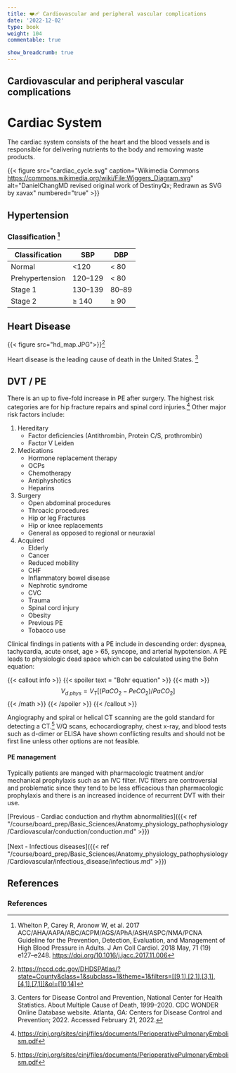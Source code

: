 ```yaml
---
title: ❤️‍🩹 Cardiovascular and peripheral vascular complications
date: '2022-12-02'
type: book
weight: 104
commentable: true

show_breadcrumb: true
---
```



## Cardiovascular and peripheral vascular complications

# Cardiac System

The cardiac system consists of the heart and the blood vessels and is responsible for delivering nutrients to the body and removing waste products.

{{< figure src="cardiac_cycle.svg" caption="Wikimedia Commons https://commons.wikimedia.org/wiki/File:Wiggers_Diagram.svg" alt="DanielChangMD revised original work of DestinyQx; Redrawn as SVG by xavax" numbered="true" >}}

## Hypertension

### Classification [^16]
|Classification	     | SBP	   | DBP     |
| ------------       | ------  | ------  |
| Normal	         | <120	   | < 80    |
| Prehypertension	 | 120–129 | < 80    |
| Stage 1     	     | 130–139 | 80–89   |
| Stage 2	         | ≥ 140   | ≥ 90    |


## Heart Disease

{{< figure src="hd_map.JPG">}}[^14]

Heart disease is the leading cause of death in the United States. [^15]


## DVT / PE

There is an up to five-fold increase in PE after surgery.  The highest risk categories are for hip fracture repairs and spinal cord injuries.[^17]  Other major risk factors include:
1.  Hereditary
    - Factor deficiencies (Antithrombin, Protein C/S, prothrombin)
    - Factor V Leiden
2.  Medications
    - Hormone replacement therapy
    - OCPs
    - Chemotherapy
    - Antiphyshotics
    - Heparins
3.  Surgery
    - Open abdominal procedures
    - Throacic procedures
    - Hip or leg Fractures
    - Hip or knee replacements
    - General as opposed to regional or neuraxial
4.  Acquired
    - Elderly
    - Cancer
    - Reduced mobility
    - CHF
    - Inflammatory bowel disease
    - Nephrotic syndrome
    - CVC
    - Trauma
    - Spinal cord injury
    - Obesity
    - Previous PE
    - Tobacco use

Clinical findings in patients with a PE include in descending order: dyspnea, tachycardia, acute onset, age > 65, syncope, and arterial hypotension.  A PE leads to physiologic dead space which can be calculated using the Bohn equation:

{{< callout info >}}
{{< spoiler text = "Bohr equation" >}}
{{< math >}}
$$
V_{d\ phys} = V_T[(PaCO_2 - PeCO_2)/PaCO_2]
$$
{{< /math >}}
{{< /spoiler >}}
{{< /callout >}}

Angiography and spiral or helical CT scanning are the gold standard for detecting a CT.[^17]  V/Q scans, echocardiography, chest x-ray, and blood tests such as d-dimer or ELISA have shown conflicting results and should not be first line unless other options are not feasible.

#### PE management

Typically patients are manged with pharmacologic treatment and/or mechanical prophylaxis such as an IVC filter.  IVC filters are controversial and problematic since they tend to be less efficacious than pharmacologic prophylaxis and there is an increased incidence of recurrent DVT with their use. 

[Previous - Cardiac conduction and rhythm abnormalities]({{< ref "/course/board_prep/Basic_Sciences/Anatomy_physiology_pathophysiology/Cardiovascular/conduction/conduction.md" >}})
<br><br>
[Next - Infectious diseases]({{< ref "/course/board_prep/Basic_Sciences/Anatomy_physiology_pathophysiology/Cardiovascular/infectious_disease/infectious.md" >}})

## References

### References

[^1]: <span style="color:blue">Barash PG, Cullen BF, Stoelting RK, Cahalan MK, Stock MC, Ortega R, Sharar SR, Holt NF, eds. Clinical Anesthesia. 8th edition. Wolters Kluwer; 2017.</span>
[^2]: <span style="color:purple">Chestnut DH, Wong CA, Tsen LC, Ngan Kee WD, Beilin Y, Mhyre JM, Bateman BT, eds. 6th edition. Elsevier; 2020.</span>
[^3]: <span style="color:pink">Coté CJ, Lerman J, Anderson BJ. Coté and Lerman's A Practice of Anesthesia for Infants and Children. 6th edition. Elsevier; 2018.</span>
[^4]: <span style="color:brown">Ehrenwerth J, Eisenkraft J, Berry J, eds. Anesthesia Equipment: Principles and Applications. 3rd edition. Elsevier; 2020.</span>
[^5]: <span style="color:green">Farag E, Mounir-Soliman L, Brown DL. Brown's Atlas of Regional Anesthesia. 6th edition. Elsevier; 2020.</span>
[^6]: <span style="color:red">Flood P, Rathmell JP, Urman RD, eds. Stoelting's Pharmacology & Physiology in Anesthetic Practice. 6th edition. Wolters Kluwer; 2021.</span>
[^7]: <span style="color:yellow">Foster SD, Callahan MF, eds. A Professional Study and Resource Guide for the CRNA. 2nd edition. American Association of Nurse Anesthetists; 2011.</span>
[^8]: <span style="color:orange">Gropper MA, Cohen NH, Eriksson LI, Fleisher LA, Leslie K, Wiener-Kronish JP, eds. Miller's Anesthesia (Vols. 1-2). 9th edition. Elsevier; 2019.</span>
[^9]: <span style="color:indigo">Rosenblatt WH, Popescu WM. Master Techniques in Upper and Lower Airway Management. Wolters Kluwer (LWW); 2015.</span>
[^10]: <span style="color:teal">Hall JE, Hall ME. Guyton and Hall Textbook of Medical Physiology. 14th edition. Elsevier; 2020.</span>
[^11]: <span style="color:maroon">Hines RL, Jones SB, eds. Stoelting's Anesthesia and Co-existing Disease. 8th edition. Elsevier; 2021.</span>
[^12]: <span style="color:aquamarine">Jaffe RA, Schmiesing CA, Golianu B. Anesthesiologist's Manual of Surgical Procedures. 6th ed. Wolters Kluwer; 2020.</span>
[^13]: <span style="color:darkgreen">Nagelhout JJ, Elisha S, Heiner JS, eds. Nurse Anesthesia. 7th edition. Elsevier; 2020.</span>
[^14]: https://nccd.cdc.gov/DHDSPAtlas/?state=County&class=1&subclass=1&theme=1&filters=[[9,1],[2,1],[3,1],[4,1],[7,1]]&ol=[10,14]
[^15]: Centers for Disease Control and Prevention, National Center for Health Statistics. About Multiple Cause of Death, 1999–2020. CDC WONDER Online Database website. Atlanta, GA: Centers for Disease Control and Prevention; 2022. Accessed February 21, 2022.
[^16]: Whelton P, Carey R, Aronow W, et al. 2017 ACC/AHA/AAPA/ABC/ACPM/AGS/APhA/ASH/ASPC/NMA/PCNA Guideline for the Prevention, Detection, Evaluation, and Management of High Blood Pressure in Adults. J Am Coll Cardiol. 2018 May, 71 (19) e127–e248. https://doi.org/10.1016/j.jacc.2017.11.006
[^17]: https://cinj.org/sites/cinj/files/documents/PerioperativePulmonaryEmbolism.pdf